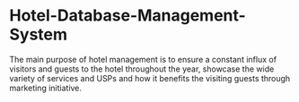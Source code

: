 # Hotel-Database-Management-System
The main purpose of hotel management is to ensure a constant influx of visitors and guests to the hotel throughout the year, showcase the wide variety of services and USPs and how it benefits the visiting guests through marketing initiative.
